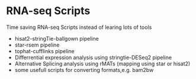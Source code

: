 
# RNA-seq Scripts

Time saving RNA-seq Scripts instead of learing lots of tools

* hisat2-stringTie-ballgown pipeline
* star-rsem pipeline
* tophat-cufflinks pipeline
* Differrential expression analysis using stringtie-DESeq2 pipeline
* Alternative Splicing analysis using rMATs (mapping using star or hisat2)
* some usefull scripts for converting formats,e.g. bam2bw
